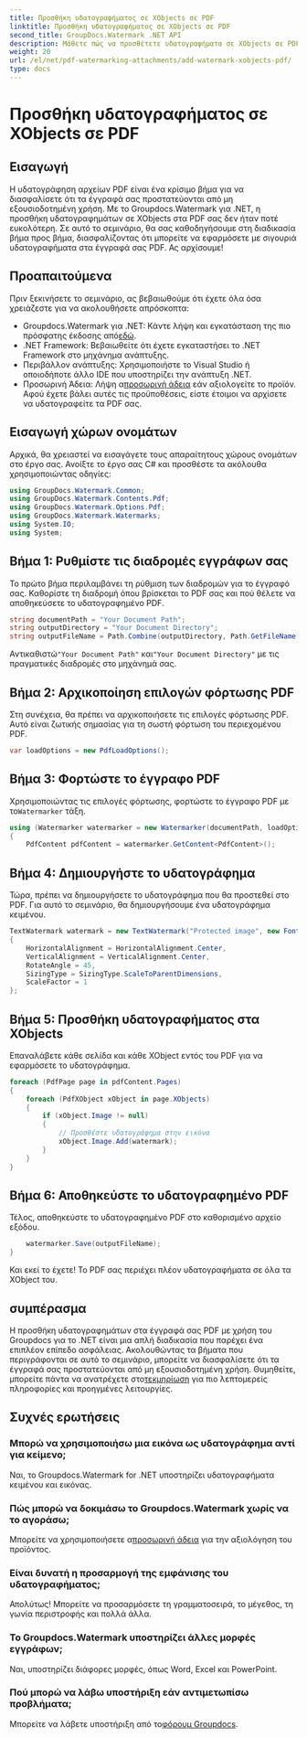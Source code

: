 ```yaml
---
title: Προσθήκη υδατογραφήματος σε XObjects σε PDF
linktitle: Προσθήκη υδατογραφήματος σε XObjects σε PDF
second_title: GroupDocs.Watermark .NET API
description: Μάθετε πώς να προσθέτετε υδατογραφήματα σε XObjects σε PDF χρησιμοποιώντας το Groupdocs.Watermark για .NET. Ακολουθήστε τον βήμα προς βήμα οδηγό μας για εύκολη εφαρμογή.
weight: 20
url: /el/net/pdf-watermarking-attachments/add-watermark-xobjects-pdf/
type: docs
---
```

# Προσθήκη υδατογραφήματος σε XObjects σε PDF

## Εισαγωγή
Η υδατογράφηση αρχείων PDF είναι ένα κρίσιμο βήμα για να διασφαλίσετε ότι τα έγγραφά σας προστατεύονται από μη εξουσιοδοτημένη χρήση. Με το Groupdocs.Watermark για .NET, η προσθήκη υδατογραφημάτων σε XObjects στα PDF σας δεν ήταν ποτέ ευκολότερη. Σε αυτό το σεμινάριο, θα σας καθοδηγήσουμε στη διαδικασία βήμα προς βήμα, διασφαλίζοντας ότι μπορείτε να εφαρμόσετε με σιγουριά υδατογραφήματα στα έγγραφά σας PDF. Ας αρχίσουμε!
## Προαπαιτούμενα
Πριν ξεκινήσετε το σεμινάριο, ας βεβαιωθούμε ότι έχετε όλα όσα χρειάζεστε για να ακολουθήσετε απρόσκοπτα:
-  Groupdocs.Watermark για .NET: Κάντε λήψη και εγκατάσταση της πιο πρόσφατης έκδοσης από[εδώ](https://releases.groupdocs.com/Watermark/net/).
- .NET Framework: Βεβαιωθείτε ότι έχετε εγκαταστήσει το .NET Framework στο μηχάνημα ανάπτυξης.
- Περιβάλλον ανάπτυξης: Χρησιμοποιήστε το Visual Studio ή οποιοδήποτε άλλο IDE που υποστηρίζει την ανάπτυξη .NET.
-  Προσωρινή Άδεια: Λήψη α[προσωρινή άδεια](https://purchase.groupdocs.com/temporary-license/) εάν αξιολογείτε το προϊόν.
Αφού έχετε βάλει αυτές τις προϋποθέσεις, είστε έτοιμοι να αρχίσετε να υδατογραφείτε τα PDF σας.
## Εισαγωγή χώρων ονομάτων
Αρχικά, θα χρειαστεί να εισαγάγετε τους απαραίτητους χώρους ονομάτων στο έργο σας. Ανοίξτε το έργο σας C# και προσθέστε τα ακόλουθα χρησιμοποιώντας οδηγίες:
```csharp
using GroupDocs.Watermark.Common;
using GroupDocs.Watermark.Contents.Pdf;
using GroupDocs.Watermark.Options.Pdf;
using GroupDocs.Watermark.Watermarks;
using System.IO;
using System;
```
## Βήμα 1: Ρυθμίστε τις διαδρομές εγγράφων σας
Το πρώτο βήμα περιλαμβάνει τη ρύθμιση των διαδρομών για το έγγραφό σας. Καθορίστε τη διαδρομή όπου βρίσκεται το PDF σας και πού θέλετε να αποθηκεύσετε το υδατογραφημένο PDF.
```csharp
string documentPath = "Your Document Path";
string outputDirectory = "Your Document Directory";
string outputFileName = Path.Combine(outputDirectory, Path.GetFileName(documentPath));
```
 Αντικαθιστώ`"Your Document Path"` και`"Your Document Directory"` με τις πραγματικές διαδρομές στο μηχάνημά σας.
## Βήμα 2: Αρχικοποίηση επιλογών φόρτωσης PDF
Στη συνέχεια, θα πρέπει να αρχικοποιήσετε τις επιλογές φόρτωσης PDF. Αυτό είναι ζωτικής σημασίας για τη σωστή φόρτωση του περιεχομένου PDF.
```csharp
var loadOptions = new PdfLoadOptions();
```
## Βήμα 3: Φορτώστε το έγγραφο PDF
Χρησιμοποιώντας τις επιλογές φόρτωσης, φορτώστε το έγγραφο PDF με το`Watermarker` τάξη.
```csharp
using (Watermarker watermarker = new Watermarker(documentPath, loadOptions))
{
    PdfContent pdfContent = watermarker.GetContent<PdfContent>();
```
## Βήμα 4: Δημιουργήστε το υδατογράφημα
Τώρα, πρέπει να δημιουργήσετε το υδατογράφημα που θα προστεθεί στο PDF. Για αυτό το σεμινάριο, θα δημιουργήσουμε ένα υδατογράφημα κειμένου.
```csharp
TextWatermark watermark = new TextWatermark("Protected image", new Font("Arial", 8))
{
    HorizontalAlignment = HorizontalAlignment.Center,
    VerticalAlignment = VerticalAlignment.Center,
    RotateAngle = 45,
    SizingType = SizingType.ScaleToParentDimensions,
    ScaleFactor = 1
};
```
## Βήμα 5: Προσθήκη υδατογραφήματος στα XObjects
Επαναλάβετε κάθε σελίδα και κάθε XObject εντός του PDF για να εφαρμόσετε το υδατογράφημα.
```csharp
foreach (PdfPage page in pdfContent.Pages)
{
    foreach (PdfXObject xObject in page.XObjects)
    {
        if (xObject.Image != null)
        {
            // Προσθέστε υδατογράφημα στην εικόνα
            xObject.Image.Add(watermark);
        }
    }
}
```
## Βήμα 6: Αποθηκεύστε το υδατογραφημένο PDF
Τέλος, αποθηκεύστε το υδατογραφημένο PDF στο καθορισμένο αρχείο εξόδου.
```csharp
    watermarker.Save(outputFileName);
}
```
Και εκεί το έχετε! Το PDF σας περιέχει πλέον υδατογραφήματα σε όλα τα XObject του.
## συμπέρασμα
 Η προσθήκη υδατογραφημάτων στα έγγραφά σας PDF με χρήση του Groupdocs για το .NET είναι μια απλή διαδικασία που παρέχει ένα επιπλέον επίπεδο ασφάλειας. Ακολουθώντας τα βήματα που περιγράφονται σε αυτό το σεμινάριο, μπορείτε να διασφαλίσετε ότι τα έγγραφά σας προστατεύονται από μη εξουσιοδοτημένη χρήση. Θυμηθείτε, μπορείτε πάντα να ανατρέχετε στο[τεκμηρίωση](https://tutorials.groupdocs.com/Watermark/net/) για πιο λεπτομερείς πληροφορίες και προηγμένες λειτουργίες.
## Συχνές ερωτήσεις
### Μπορώ να χρησιμοποιήσω μια εικόνα ως υδατογράφημα αντί για κείμενο;
Ναι, το Groupdocs.Watermark for .NET υποστηρίζει υδατογραφήματα κειμένου και εικόνας.
### Πώς μπορώ να δοκιμάσω το Groupdocs.Watermark χωρίς να το αγοράσω;
 Μπορείτε να χρησιμοποιήσετε α[προσωρινή άδεια](https://purchase.groupdocs.com/temporary-license/) για την αξιολόγηση του προϊόντος.
### Είναι δυνατή η προσαρμογή της εμφάνισης του υδατογραφήματος;
Απολύτως! Μπορείτε να προσαρμόσετε τη γραμματοσειρά, το μέγεθος, τη γωνία περιστροφής και πολλά άλλα.
### Το Groupdocs.Watermark υποστηρίζει άλλες μορφές εγγράφων;
Ναι, υποστηρίζει διάφορες μορφές, όπως Word, Excel και PowerPoint.
### Πού μπορώ να λάβω υποστήριξη εάν αντιμετωπίσω προβλήματα;
 Μπορείτε να λάβετε υποστήριξη από το[φόρουμ Groupdocs](https://forum.groupdocs.com/c/watermark/19).